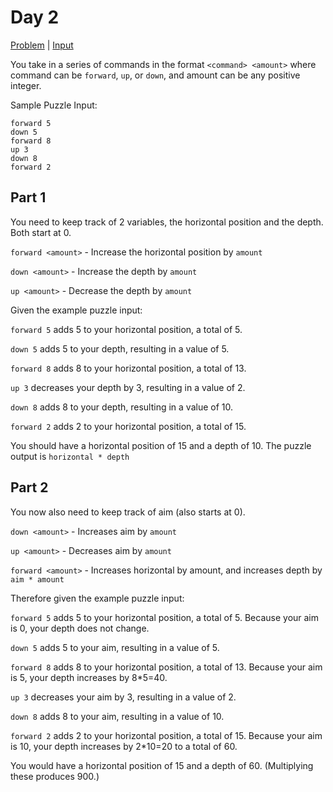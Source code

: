 # Day 2
[Problem](https://adventofcode.com/2021/day/2) |
[Input](https://adventofcode.com/2021/day/2/input)

You take in a series of commands in the format ```<command> <amount>```
where command can be ```forward```, ```up```, or ```down```, and amount
can be any positive integer.

Sample Puzzle Input:
```
forward 5
down 5
forward 8
up 3
down 8
forward 2
```

## Part 1
You need to keep track of 2 variables, the horizontal position and the
depth. Both start at 0.

```forward <amount>``` - Increase the horizontal position by ```amount```

```down <amount>``` - Increase the depth by ```amount```

```up <amount>``` - Decrease the depth by ```amount```

Given the example puzzle input:

```forward 5``` adds 5 to your horizontal position, a total of 5.

```down 5``` adds 5 to your depth, resulting in a value of 5.

```forward 8``` adds 8 to your horizontal position, a total of 13.

```up 3``` decreases your depth by 3, resulting in a value of 2.

```down 8``` adds 8 to your depth, resulting in a value of 10.

```forward 2``` adds 2 to your horizontal position, a total of 15.

You should have a horizontal position of 15 and a depth of 10.
The puzzle output is ```horizontal * depth```

## Part 2
You now also need to keep track of aim (also starts at 0).

```down <amount>``` - Increases aim by ```amount```

```up <amount>``` - Decreases aim by ```amount```

```forward <amount>``` - Increases horizontal by amount, and increases
depth by ```aim * amount```

Therefore given the example puzzle input:

```forward 5``` adds 5 to your horizontal position, a total of 5. Because
your aim is 0, your depth does not change.

```down 5``` adds 5 to your aim, resulting in a value of 5.

```forward 8``` adds 8 to your horizontal position, a total of 13. Because
your aim is 5, your depth increases by 8*5=40.

```up 3``` decreases your aim by 3, resulting in a value of 2.

```down 8``` adds 8 to your aim, resulting in a value of 10.

```forward 2``` adds 2 to your horizontal position, a total of 15. Because
your aim is 10, your depth increases by 2*10=20 to a total of 60.

You would have a horizontal position of 15 and a depth of 60. (Multiplying
these produces 900.)